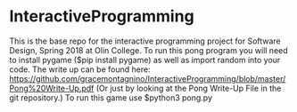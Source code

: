 # InteractiveProgramming
This is the base repo for the interactive programming project for Software Design, Spring 2018 at Olin College.
To run this pong program you will need to install pygame ($pip install pygame) as well as import random into your code.
The write up can be found here: https://github.com/gracemontagnino/InteractiveProgramming/blob/master/Pong%20Write-Up.pdf (Or just by looking at the Pong Write-Up File in the git repository.)
To run this game use $python3 pong.py
